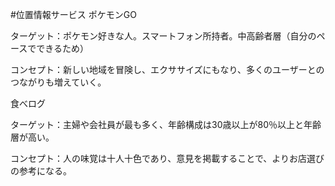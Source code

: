 #位置情報サービス
ポケモンGO

ターゲット：ポケモン好きな人。スマートフォン所持者。中高齢者層（自分のペースでできるため）

コンセプト：新しい地域を冒険し、エクササイズにもなり、多くのユーザーとのつながりも増えていく。

食べログ

ターゲット：主婦や会社員が最も多く、年齢構成は30歳以上が80％以上と年齢層が高い。

コンセプト：人の味覚は十人十色であり、意見を掲載することで、よりお店選びの参考になる。
